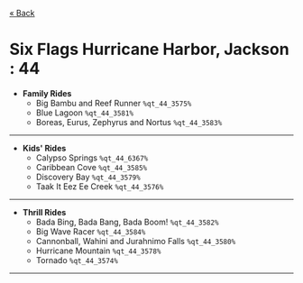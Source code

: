 <a href="../parks_available.md">&laquo; Back</a>
# Six Flags Hurricane Harbor, Jackson : 44
 - **Family Rides** 
   - Big Bambu and Reef Runner `%qt_44_3575%`
   - Blue Lagoon `%qt_44_3581%`
   - Boreas, Eurus, Zephyrus and Nortus `%qt_44_3583%`
---
 - **Kids' Rides** 
   - Calypso Springs `%qt_44_6367%`
   - Caribbean Cove  `%qt_44_3585%`
   - Discovery Bay `%qt_44_3579%`
   - Taak It Eez Ee Creek `%qt_44_3576%`
---
 - **Thrill Rides** 
   - Bada Bing, Bada Bang, Bada Boom! `%qt_44_3582%`
   - Big Wave Racer `%qt_44_3584%`
   - Cannonball, Wahini and Jurahnimo Falls `%qt_44_3580%`
   - Hurricane Mountain `%qt_44_3578%`
   - Tornado `%qt_44_3574%`
---